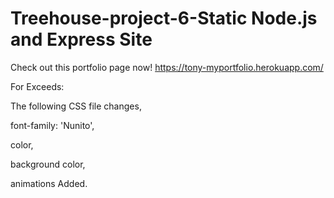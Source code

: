 # Treehouse-project-6-Static Node.js and Express Site
 Check out this portfolio page now!
 https://tony-myportfolio.herokuapp.com/
 
 For Exceeds:
 
 The following CSS file changes,
 
 font-family: 'Nunito',
 
 color,
 
 background color,
 
 animations Added.
 

 
